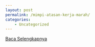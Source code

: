 ```yaml
---
layout: post
permalink: /mimpi-atasan-kerja-marah/
categories:
    - Uncategorized
---
```


[Baca Selengkapnya](/05)